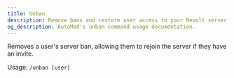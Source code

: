 ```yaml
---
title: Unban
description: Remove bans and restore user access to your Revolt server with AutoMod's unban command. Simple user management for server moderators.
og_description: AutoMod's unban command usage documentation.
---
```


Removes a user's server ban, allowing them to rejoin the server if they have an invite.

Usage: `/unban [user]`
